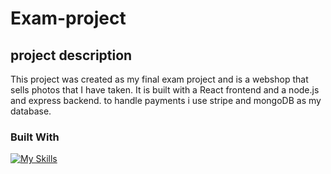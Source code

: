 # Exam-project

## project description

This project was created as my final exam project and is a webshop that sells photos that I have taken. It is built with a React frontend and a
node.js and express backend. to handle payments i use stripe and mongoDB as my database.

### Built With

[![My Skills](https://skillicons.dev/icons?i=react,html,css,wasm)](https://skillicons.dev)
